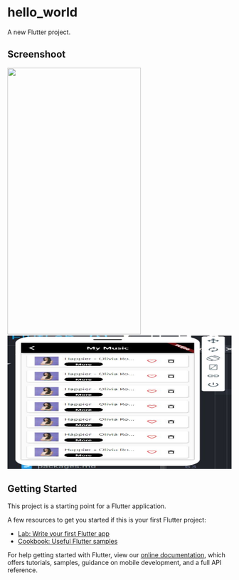 # hello_world

A new Flutter project.

<h2>Screenshoot</h2>
<img src="elshitaa.jpg" height="600px" width="300px">
<img src="elshitaaa.jpg" height="300px" width="600px">

## Getting Started

This project is a starting point for a Flutter application.

A few resources to get you started if this is your first Flutter project:

- [Lab: Write your first Flutter app](https://flutter.dev/docs/get-started/codelab)
- [Cookbook: Useful Flutter samples](https://flutter.dev/docs/cookbook)

For help getting started with Flutter, view our
[online documentation](https://flutter.dev/docs), which offers tutorials,
samples, guidance on mobile development, and a full API reference.
